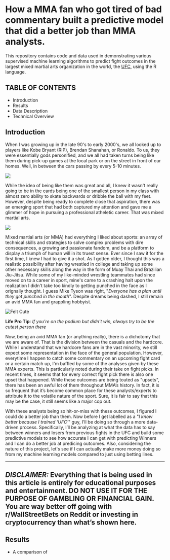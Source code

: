 # How a MMA fan who got tired of bad commentary built a predictive model that did a better job than MMA analysts.

This repository contains code and data used in demonstrating various supervised machine learning algorithms to predict fight outcomes in the largest mixed martial arts organization in the world, the [UFC](www.ufc.com), using the R language.  


## TABLE OF CONTENTS

* Introduction
* Results
* Data Description
* Technical Overview

## Introduction

When I was growing up in the late 90's to early 2000's, we all looked up to players like Kobe Bryant (RIP), Brendan Shanahan, or Ronaldo.  To us, they were essentially gods personified, and we all had taken turns being like them during pick-up games at the local park or on the street in front of our homes. Well, in between the cars passing by every 5-10 minutes. 

![](https://images.unsplash.com/photo-1594623274890-6b45ce7cf44a?ixid=MXwxMjA3fDB8MHxwaG90by1wYWdlfHx8fGVufDB8fHw%3D&ixlib=rb-1.2.1&auto=format&fit=crop&w=1050&q=80)

While the idea of being like them was great and all, I knew it wasn't really going to be in the cards being one of the smallest person in my class with almost zero ability to skate backwards or dribble the ball with my feet. However, despite being ready to complete close that aspiration, there was an emerging sport that had both captured my attention and gave me a glimmer of hope in pursuing a professional atheletic career.  That was mixed martial arts.  

![](https://images.unsplash.com/photo-1615117972428-28de67cda58e?ixlib=rb-1.2.1&ixid=MXwxMjA3fDB8MHxwaG90by1wYWdlfHx8fGVufDB8fHw%3D&auto=format&fit=crop&w=1050&q=80)

Mixed martial arts (or MMA) had everything I liked about sports: an array of technical skills and strategies to solve complex problems with dire consequences, a growing and passionate fandom, and be a platform to display a triumph of human will in its truest sense.  Ever since I saw it for the first time, I knew I had to give it a shot.  As I gotten older, I thought this was a realistic possibility after having wrestled in college and taking up some other necessary skills along the way in the form of Muay Thai and Brazilian Jiu-Jitsu.  While some of my like-minded wrestling teammates had since moved on to a career in sport, mine's came to a crashing halt upon the realization I didn't take too kindly to getting punched in the face as I orignally thought.  I guess Mike Tyson was right, "*Everyone has a plan until they get punched in the mouth*".  Despite dreams being dashed, I still remain an avid MMA fan and grappling hobbyist. 

![Felt Cute](https://user-images.githubusercontent.com/63363727/111885702-d0c04900-899f-11eb-9845-d1577f215af7.jpg)

**Life Pro Tip**: *If you're on the podium but didn't win, always try to be the cutest person there*

Now, being an avid MMA fan (or anything really), there is a dichotomy that we are aware of. That is the division between the casuals and the hardcore. While I understand that we hardcore fans are in the vast minority, we still expect some representation in the face of the general population.  However, everytime I happen to catch some commentary on an upcoming fight card or a certain match up, I'm baffled by some of the analyses given by these MMA experts.  This is particularly noted during their take on fight picks.  In recent times, it seems that for every correct fight pick there is also one upset that happened.  While these outcomes are being touted as "upsets", there has been an awful lot of them throughout MMA’s history.  In fact, it is so frequent that it’s become common place for these analysts/experts to attribute it to the volatile nature of the sport.  Sure, it is fair to say that this may be the case, it still seems like a major cop out. 

With these analysts being so hit-or-miss with these outcomes, I figured I could do a better job than them.  Now before I get labelled as a "*I know better because I trained ‘UFC’*" guy, I'll be doing so through a more data-driven process.  Specifically, I’ll be analyzing at what the data has to say between winners and losers from previous fights in the UFC and build some predictive models to see how accurate I can get with predicting Winners and I can do a better job at predicing outcomes.  Also, considering the nature of this project, let's see if I can actually make more money doing so from my machine learning models compared to just using betting lines. 

---
***DISCLAIMER:*** Everything that is being used in this article is entirely for educational purposes and entertainment.  **DO NOT USE IT FOR THE PURPOSE OF GAMBLING OR FINANCIAL GAIN**.  You are way better off going with r/WallStreetBets on Reddit or investing in cryptocurrency than what’s shown here.  
---

## Results

* A comparison of 




